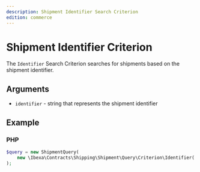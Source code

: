 ```yaml
---
description: Shipment Identifier Search Criterion
edition: commerce
---
```


# Shipment Identifier Criterion

The `Identifier` Search Criterion searches for shipments based on the shipment identifier.

## Arguments

- `identifier` - string that represents the shipment identifier

## Example

### PHP

``` php
$query = new ShipmentQuery(
    new \Ibexa\Contracts\Shipping\Shipment\Query\Criterion\Identifier('f1t7z-3rb3rt')
);
```

